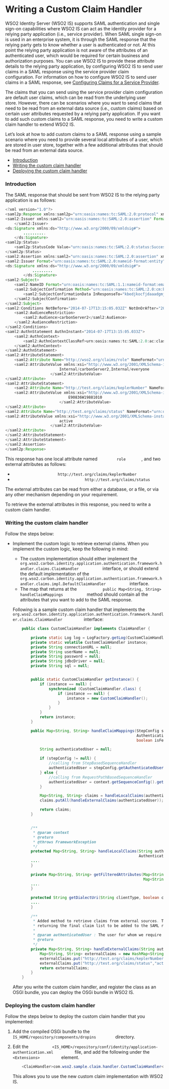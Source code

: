 # Writing a Custom Claim Handler

WSO2 Identity Server (WSO2 IS) supports SAML authentication and single
sign-on capabilities where WSO2 IS can act as the identity provider for
a relying party application (i.e., service provider). When SAML single
sign-on is used in an enterprise system, it is through the SAML response
that the relying party gets to know whether a user is authenticated or
not. At this point the relying party application is not aware of the
attributes of an authenticated user, which would be required for certain
business and authorization purposes. You can use WSO2 IS to provide
these attribute details to the relying party application, by configuring
WSO2 IS to send user claims in a SAML response using the service
provider claim configuration. For information on how to configure WSO2
IS to send user claims in a SAML response, see [Configuring Claims for a
Service Provider](_Configuring_Claims_for_a_Service_Provider_).

The claims that you can send using the service provider claim
configuration are default user claims, which can be read from the
underlying user store. However, there can be scenarios where you want to
send claims that need to be read from an external data source (i.e.,
custom claims) based on certain user attributes requested by a relying
party application. If you want to add such custom claims to a SAML
response, you need to write a custom claim handler to extend WSO2 IS.

Let’s look at how to add custom claims to a SAML response using a sample
scenario where you need to provide several local attributes of a user,
which are stored in user store, together with a few additional
attributes that should be read from an external data source.

-   [Introduction](#WritingaCustomClaimHandler-Introduction)
-   [Writing the custom claim
    handler](#WritingaCustomClaimHandler-Writingthecustomclaimhandler)
-   [Deploying the custom claim
    handler](#WritingaCustomClaimHandler-Deployingthecustomclaimhandler)

### Introduction

The SAML response that should be sent from WSO2 IS to the relying party
application is as follows:

``` java
<?xml version="1.0"?>
<saml2p:Response xmlns:saml2p="urn:oasis:names:tc:SAML:2.0:protocol" xmlns:xs="http://www.w3.org/2001/XMLSchema" Destination="https://localhost:9444/acs" ID="faibaccbcepemkackalbbjkihlegenhhigcdjbjk" InResponseTo="kbedjkocfjdaaadgmjeipbegnclbelfffbpbophe" IssueInstant="2014-07-17T13:15:05.032Z" Version="2.0">
<saml2:Issuer xmlns:saml2="urn:oasis:names:tc:SAML:2.0:assertion" Format="urn:oasis:names:tc:SAML:2.0:nameid-format:entity">localhost
    </saml2:Issuer>
<ds:Signature xmlns:ds="http://www.w3.org/2000/09/xmldsig#">
        ..........
    </ds:Signature>
<saml2p:Status>
    <saml2p:StatusCode Value="urn:oasis:names:tc:SAML:2.0:status:Success"/>
</saml2p:Status>
<saml2:Assertion xmlns:saml2="urn:oasis:names:tc:SAML:2.0:assertion" xmlns:xs="http://www.w3.org/2001/XMLSchema" ID="phmbbieedpcfdhcignelnepkemobepgaaipbjjdk" IssueInstant="2014-07-17T13:15:05.032Z" Version="2.0">
<saml2:Issuer Format="urn:oasis:names:tc:SAML:2.0:nameid-format:entity">localhost</saml2:Issuer>
<ds:Signature xmlns:ds="http://www.w3.org/2000/09/xmldsig#">
            .........
        </ds:Signature>
<saml2:Subject>
    <saml2:NameID Format="urn:oasis:names:tc:SAML:1.1:nameid-format:emailAddress">Administrator</saml2:NameID>
    <saml2:SubjectConfirmation Method="urn:oasis:names:tc:SAML:2.0:cm:bearer">
        <saml2:SubjectConfirmationData InResponseTo="kbedjkocfjdaaadgmjeipbegnclbelfffbpbophe" NotOnOrAfter="2014-07-17T13:20:05.032Z" Recipient="https://localhost:9444/acs"/>
    </saml2:SubjectConfirmation>
</saml2:Subject>
<saml2:Conditions NotBefore="2014-07-17T13:15:05.032Z" NotOnOrAfter="2014-07-17T13:20:05.032Z">
    <saml2:AudienceRestriction>
        <saml2:Audience>carbonServer2</saml2:Audience>
    </saml2:AudienceRestriction>
</saml2:Conditions>
<saml2:AuthnStatement AuthnInstant="2014-07-17T13:15:05.033Z">
    <saml2:AuthnContext>
        <saml2:AuthnContextClassRef>urn:oasis:names:tc:SAML:2.0:ac:classes:Password</saml2:AuthnContextClassRef>
    </saml2:AuthnContext>
</saml2:AuthnStatement>
<saml2:AttributeStatement>
    <saml2:Attribute Name="http://wso2.org/claims/role" NameFormat="urn:oasis:names:tc:SAML:2.0:attrname-format:basic">
    <saml2:AttributeValue xmlns:xsi="http://www.w3.org/2001/XMLSchema-instance" xsi:type="xs:string">
                        Internal/carbonServer2,Internal/everyone
                    </saml2:AttributeValue>
</saml2:Attribute>
<saml2:AttributeStatement>
    <saml2:Attribute Name="http://test.org/claims/keplerNumber" NameFormat="urn:oasis:names:tc:SAML:2.0:attrname-format:basic">
    <saml2:AttributeValue xmlns:xsi="http://www.w3.org/2001/XMLSchema-instance" xsi:type="xs:string">
                            E90836W19881010
                        </saml2:AttributeValue>
</saml2:Attribute>
<saml2:Attribute Name="http://test.org/claims/status" NameFormat="urn:oasis:names:tc:SAML:2.0:attrname-format:basic">
<saml2:AttributeValue xmlns:xsi="http://www.w3.org/2001/XMLSchema-instance" xsi:type="xs:string">
                        active
                    </saml2:AttributeValue>
</saml2:Attribute>
</saml2:AttributeStatement>
</saml2:AttributeStatement>
</saml2:Assertion>
</saml2p:Response>
```

This response has one local attribute named `         role        `,
and two external attributes as follows:

-   `                     http://test.org/claims/keplerNumber                   `
-   `                                 http://test.org/claims/status                              `

The external attributes can be read from either a database, or a file,
or via any other mechanism depending on your requirement.
`                 `

To retrieve the external attributes in this response, you need to write
a custom claim handler.

### Writing the custom claim handler

Follow the steps below:

-   Implement the custom logic to retrieve external claims. When you
    implement the custom logic, keep the following in mind:

    -   The custom implementation should either implement the
        `            org.wso2.carbon.identity.application.authentication.framework.handler.claims.ClaimHandler           `
        interface, or should extend the default implementation of the
        `            org.wso2.carbon.identity.application.authentication.framework.handler.claims.impl.DefaultClaimHandler           `
        interface.
    -   The map that returns at the
        `            public Map<String, String> handleClaimMappings           `
        method should contain all the attributes that you want to add to
        the SAML response.

    Following is a sample custom claim handler that implements the
    `           org.wso2.carbon.identity.application.authentication.framework.handler.claims.ClaimHandler          `
    interface:

    ``` java
        public class CustomClaimHandler implements ClaimHandler {
    
            private static Log log = LogFactory.getLog(CustomClaimHandler.class);
            private static volatile CustomClaimHandler instance;
            private String connectionURL = null;
            private String userName = null;
            private String password = null;
            private String jdbcDriver = null;
            private String sql = null;
    
    
            public static CustomClaimHandler getInstance() {
                if (instance == null) {
                    synchronized (CustomClaimHandler.class) {
                        if (instance == null) {
                            instance = new CustomClaimHandler();
                        }
                    }
                }
                return instance;
            }
    
            public Map<String, String> handleClaimMappings(StepConfig stepConfig,
                                                           AuthenticationContext context, Map<String, String> remoteAttributes,
                                                           boolean isFederatedClaims) throws FrameworkException {
    
                String authenticatedUser = null;
    
                if (stepConfig != null) {
                    //calling from StepBasedSequenceHandler
                    authenticatedUser = stepConfig.getAuthenticatedUser();
                } else {
                    //calling from RequestPathBasedSequenceHandler
                    authenticatedUser = context.getSequenceConfig().getAuthenticatedUser();
                }
    
                Map<String, String> claims = handleLocalClaims(authenticatedUser, context);
                claims.putAll(handleExternalClaims(authenticatedUser));
    
                return claims;
            }
    
    
            /**
             * @param context
             * @return
             * @throws FrameworkException
             */
            protected Map<String, String> handleLocalClaims(String authenticatedUser,
                                                            AuthenticationContext context) throws FrameworkException {
            ....
            }
    
            private Map<String, String> getFilteredAttributes(Map<String, String> allAttributes,
                                                              Map<String, String> requestedClaimMappings, boolean isStandardDialect) {
            ....
            }
    
            protected String getDialectUri(String clientType, boolean claimMappingDefined) {
            ....
            }
    
            /**
             * Added method to retrieve claims from external sources. The results will be merged to the local claims when
             * returning the final claim list to be added to the SAML response that is sent back to the SP.
             *
             * @param authenticatedUser : The user for whom we require claim values
             * @return
             */
            private Map<String, String> handleExternalClaims(String authenticatedUser) throws FrameworkException {
                Map<String, String> externalClaims = new HashMap<String, String>();
                externalClaims.put("http://test.org/claims/keplerNumber","E90836W19881010");
                externalClaims.put("http://test.org/claims/status","active");
                return externalClaims;
            }
        }
    ```

    After you write the custom claim handler, and register the class as
    an OSGI bundle, you can deploy the OSGi bundle in WSO2 IS.

### Deploying the custom claim handler

Follow the steps below to deploy the custom claim handler that you
implemented:

1.  Add the compiled OSGi bundle to the
    `          IS_HOME/repository/components/dropins         `
    directory.
2.  Edit the
    `           <IS_HOME>/repository/conf/identity/application-authentication.xml          `
    file, and add the following under the
    `           <Extensions>          ` element.

    ``` java
        <ClaimHandler>com.wso2.sample.claim.handler.CustomClaimHandler</ClaimHandler>
    ```

    This allows you to use the new custom claim implementation with WSO2
    IS.
